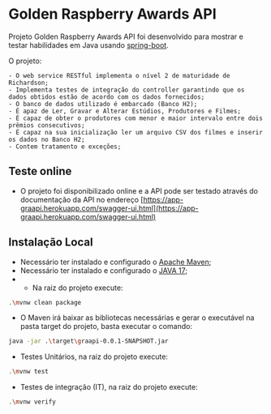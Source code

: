 # Golden Raspberry Awards API
Projeto Golden Raspberry Awards API foi desenvolvido para mostrar e testar habilidades em Java usando [spring-boot](https://spring.io/projects/spring-boot).

O projeto:

    - O web service RESTful implementa o nível 2 de maturidade de Richardson;
    - Implementa testes de integração do controller garantindo que os dados obtidos estão de acordo com os dados fornecidos;
    - O banco de dados utilizado é embarcado (Banco H2);
    - É apaz de Ler, Gravar e Alterar Estúdios, Produtores e Filmes;
    - É capaz de obter o produtores com menor e maior intervalo entre dois prêmios consecutivos; 
    - É capaz na sua inicialização ler um arquivo CSV dos filmes e inserir os dados no Banco H2;
    - Contem tratamento e exceções;

## Teste online

- O projeto foi disponibilizado online e a API pode ser testado através do documentação da API no endereço [https://app-graapi.herokuapp.com/swagger-ui.html](https://app-graapi.herokuapp.com/swagger-ui.html)

## Instalação Local

- Necessário ter instalado e configurado o [Apache Maven](https://maven.apache.org/);
- Necessário ter instalado e configurado o [JAVA 17](https://www.oracle.com/java/technologies/javase/jdk17-archive-downloads.html);
- - Na raiz do projeto execute:
```bash
.\mvnw clean package
```
- O Maven irá baixar as bibliotecas necessárias e gerar o executável na pasta target do projeto, basta executar o comando:
```bash
java -jar .\target\graapi-0.0.1-SNAPSHOT.jar
```

- Testes Unitários, na raiz do projeto execute:
```bash
.\mvnw test
```

- Testes de integração (IT), na raiz do projeto execute:
```bash
.\mvnw verify  
```
